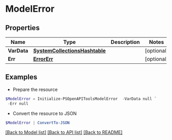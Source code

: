 # ModelError
## Properties

Name | Type | Description | Notes
------------ | ------------- | ------------- | -------------
**VarData** | [**SystemCollectionsHashtable**](.md) |  | [optional] 
**Err** | [**ErrorErr**](ErrorErr.md) |  | [optional] 

## Examples

- Prepare the resource
```powershell
$ModelError = Initialize-PSOpenAPIToolsModelError  -VarData null `
 -Err null
```

- Convert the resource to JSON
```powershell
$ModelError | ConvertTo-JSON
```

[[Back to Model list]](../README.md#documentation-for-models) [[Back to API list]](../README.md#documentation-for-api-endpoints) [[Back to README]](../README.md)

